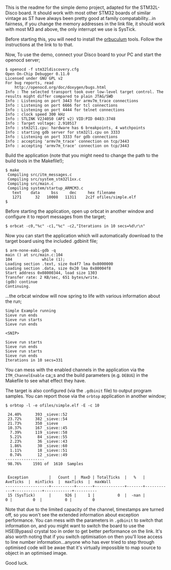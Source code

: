 This is the readme for the simple demo project, adapted for the STM32L-Disco board.  It should work with most other STM32 boards of similar vintage as ST have always been pretty good at family compatability...in fairness, if you change the memory addresses in the link file, it should work with most M3 and above, the only interrupt we use is SysTick.

Before starting this, you will need to install the [orbuculum](https://github.com/orbcode/orbuculum) tools. Follow the instructions at the link to to that.

Now, To use the demo, connect your Disco board to your PC and start the openocd server;

```
$ openocd -f stm32ldiscovery.cfg
Open On-Chip Debugger 0.11.0
Licensed under GNU GPL v2
For bug reports, read
	http://openocd.org/doc/doxygen/bugs.html
Info : The selected transport took over low-level target control. The results might differ compared to plain JTAG/SWD
Info : Listening on port 3443 for armv7m_trace connections
Info : Listening on port 6666 for tcl connections
Info : Listening on port 4444 for telnet connections
Info : clock speed 300 kHz
Info : STLINK V2J40S0 (API v2) VID:PID 0483:3748
Info : Target voltage: 2.910517
Info : stm32l1.cpu: hardware has 6 breakpoints, 4 watchpoints
Info : starting gdb server for stm32l1.cpu on 3333
Info : Listening on port 3333 for gdb connections
Info : accepting 'armv7m_trace' connection on tcp/3443
Info : accepting 'armv7m_trace' connection on tcp/3443
```

Build the application (note that you might need to change the path to the build tools in the Makefile!);

```
$ make
 Compiling src/itm_messages.c
 Compiling src/system_stm32l1xx.c
 Compiling src/main.c
 Compiling system/startup_ARMCM3.c
   text	   data	    bss	    dec	    hex	filename
   1271	     32	  10008	  11311	   2c2f	ofiles/simple.elf
$
```

Before starting the application, open up orbcat in another window and configure it to report messages from the target;

```
$ orbcat -c0,"%c" -c1,"%c" -c2,"Iterations in 10 secs=%d\r\n"
```

Now you can start the application which will automatically download to the target board using the included .gdbinit file;

```
$ arm-none-eabi-gdb -q
main () at src/main.c:104
104	            while (1);
Loading section .text, size 0x4f7 lma 0x8000000
Loading section .data, size 0x20 lma 0x80004f8
Start address 0x08000344, load size 1303
Transfer rate: 2 KB/sec, 651 bytes/write.
(gdb) continue
Continuing.
```

...the orbcat window will now spring to life with various information about the run;

```
Simple Example running
Sieve run ends
Sieve run starts
Sieve run ends

<SNIP>

Sieve run starts
Sieve run ends
Sieve run starts
Sieve run ends
Iterations in 10 secs=331
```

You can mess with the enabled channels in the application via the `ITM_ChannelEnable` ca;;s and the build parameters (e.g. `DEBUG`) in the Makefile to see what effect they have.

The target is also configured (via the `.gdbinit` file) to output program samples. You can report those via the `orbtop` application in another window;

```
$ orbtop -l -e ofiles/simple.elf -E -c 10

 24.40%      393 _sieve::52
 23.72%      382 _sieve::54
 21.73%      350 _sieve
 10.37%      167 _sieve::45
  7.39%      119 _sieve::58
  5.21%       84 _sieve::55
  2.23%       36 _sieve::43
  1.86%       30 _sieve::60
  1.11%       18 _sieve::51
  0.74%       12 _sieve::49
-----------------
 98.76%     1591 of  1610  Samples


 Exception         |   Count  |  MaxD | TotalTicks  |   %   |  AveTicks  |  minTicks  |  maxTicks  |  maxWall 
-------------------+----------+-------+-------------+-------+------------+------------+------------+----------
 15 (SysTick)      |      926 |     1 |          0  |  -nan |          0 |         0  |          0 |         0
```

Note that due to the limited capacity of the channel, timestamps are turned off, so you won't see the extended information about exception performance. You can mess with the parameters in `.gdbinit` to switch that information on, and you might want to switch the board to use the HSE(Bypass) crystal too in order to get better performance on the link. It's also worth noting that if you switch optimisation on then you'll lose access to line number information...anyone who has ever tried to step through optimised code will be awae that it's virtually impossible to map source to object in an optimised image.

Good luck.
